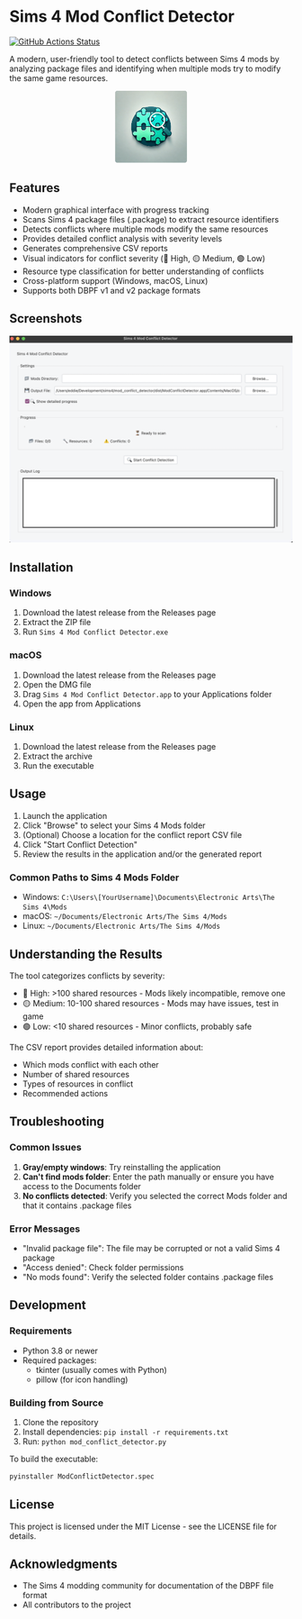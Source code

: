 # Sims 4 Mod Conflict Detector

[![GitHub Actions Status](https://github.com/northcutted/Sims-4-Mod-Conflict-Detector/actions/workflows/build.yml/badge.svg)](https://github.com/northcutted/Sims-4-Mod-Conflict-Detector/actions)

A modern, user-friendly tool to detect conflicts between Sims 4 mods by analyzing package files and identifying when multiple mods try to modify the same game resources.

<div align="center">
  <img src=".github/images/icon.png" alt="Sims 4 Mod Conflict Detector" width="128" height="128">
</div>

## Features

- Modern graphical interface with progress tracking
- Scans Sims 4 package files (.package) to extract resource identifiers
- Detects conflicts where multiple mods modify the same resources
- Provides detailed conflict analysis with severity levels
- Generates comprehensive CSV reports
- Visual indicators for conflict severity (🔴 High, 🟡 Medium, 🟢 Low)
- Resource type classification for better understanding of conflicts
- Cross-platform support (Windows, macOS, Linux)
- Supports both DBPF v1 and v2 package formats

## Screenshots

![Sims 4 Mod Conflict Detector](.github/images/screenshot.png)

## Installation

### Windows
1. Download the latest release from the Releases page
2. Extract the ZIP file
3. Run `Sims 4 Mod Conflict Detector.exe`

### macOS
1. Download the latest release from the Releases page
2. Open the DMG file
3. Drag `Sims 4 Mod Conflict Detector.app` to your Applications folder
4. Open the app from Applications

### Linux
1. Download the latest release from the Releases page
2. Extract the archive
3. Run the executable

## Usage

1. Launch the application
2. Click "Browse" to select your Sims 4 Mods folder
3. (Optional) Choose a location for the conflict report CSV file
4. Click "Start Conflict Detection"
5. Review the results in the application and/or the generated report

### Common Paths to Sims 4 Mods Folder

- Windows: `C:\Users\[YourUsername]\Documents\Electronic Arts\The Sims 4\Mods`
- macOS: `~/Documents/Electronic Arts/The Sims 4/Mods`
- Linux: `~/Documents/Electronic Arts/The Sims 4/Mods`

## Understanding the Results

The tool categorizes conflicts by severity:

- 🔴 High: >100 shared resources - Mods likely incompatible, remove one
- 🟡 Medium: 10-100 shared resources - Mods may have issues, test in game
- 🟢 Low: <10 shared resources - Minor conflicts, probably safe

The CSV report provides detailed information about:
- Which mods conflict with each other
- Number of shared resources
- Types of resources in conflict
- Recommended actions

## Troubleshooting

### Common Issues

1. **Gray/empty windows**: Try reinstalling the application
2. **Can't find mods folder**: Enter the path manually or ensure you have access to the Documents folder
3. **No conflicts detected**: Verify you selected the correct Mods folder and that it contains .package files

### Error Messages

- "Invalid package file": The file may be corrupted or not a valid Sims 4 package
- "Access denied": Check folder permissions
- "No mods found": Verify the selected folder contains .package files

## Development

### Requirements

- Python 3.8 or newer
- Required packages:
  - tkinter (usually comes with Python)
  - pillow (for icon handling)

### Building from Source

1. Clone the repository
2. Install dependencies: `pip install -r requirements.txt`
3. Run: `python mod_conflict_detector.py`

To build the executable:
```bash
pyinstaller ModConflictDetector.spec
```

## License

This project is licensed under the MIT License - see the LICENSE file for details.

## Acknowledgments

- The Sims 4 modding community for documentation of the DBPF file format
- All contributors to the project
